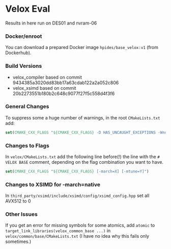 # Velox Eval

Results in here run on DES01 and nvram-06

### Docker/enroot
You can download a prepared Docker image `hpides/base_velox:v1` (from Dockerhub).

### Build Versions
- velox_compiler based on commit 9434385a3020dd83bb17a63cdab122a2a052c806
- velox_xsimd based on commit 20b2273551b180b2c648c9077f27f5c558d4f3f6


### General Changes
To suppress some a huge number of warnings, in the root `CMakeLists.txt` add:
```cmake
set(CMAKE_CXX_FLAGS "${CMAKE_CXX_FLAGS} -D HAS_UNCAUGHT_EXCEPTIONS -Wno-nullability-completeness -Wno-unqualified-std-cast-call ")
```

### Changes to Flags

In `velox/CMakeLists.txt` add the following line before(!) the line with the `# VELOX BASE` comment, depending on the flag combination you want to have.
```cmake
set(CMAKE_CXX_FLAGS "${CMAKE_CXX_FLAGS} [-march=X] [-mtune=Y]")
```


### Changes to XSIMD for -march=native

In `third_party/xsimd/include/xsimd/config/xsimd_config.hpp` set all AVX512 to 0


### Other Issues

If you get an error for missing symbols for some atomics, add `atomic` to `target_link_libraries(velox_common_base ...)` in `velox/common/base/CMakeLists.txt` (I have no idea why this fails only sometimes.)
